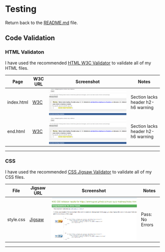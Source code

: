 # Testing

Return back to the [README.md](README.md) file.

## Code Validation

### HTML Validaton

I have used the recommended [HTML W3C Validator](https://validator.w3.org) to validate all of my HTML files.

| Page | W3C URL | Screenshot | Notes |
| --- | --- | --- | --- |
| index.html | [W3C](https://validator.w3.org/nu/?doc=https%3A%2F%2Femmygood.github.io%2Fmusic-quiz-madness%2Findex.html) | ![screenshot](documentation/homeval.png) | Section lacks header h2-h6 warning |
| end.html | [W3C](https://validator.w3.org/nu/?doc=https%3A%2F%2Femmygood.github.io%2Fmusic-quiz-madness%2Fend.html) | ![screenshot](documentation/homeval.png) | Section lacks header h2-h6 warning |

---

### CSS

I have used the recommended [CSS Jigsaw Validator](https://jigsaw.w3.org/css-validator) to validate all of my CSS files.

| File | Jigsaw URL | Screenshot | Notes |
| --- | --- | --- | --- |
| style.css | [Jigsaw](https://jigsaw.w3.org/css-validator/validator?uri=https%3A%2F%2Femmygood.github.io%2Fmusic-quiz-madness) | ![screenshot](documentation/cssval.png) | Pass: No Errors |

---
